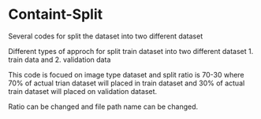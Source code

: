 # Containt-Split
Several codes for split the dataset into two different dataset


Different types of approch for split train dataset into two different dataset 1. train data and 2. validation data

This code is focued on image type dataset and split ratio is 70-30 where 70% of actual trian dataset will placed in train dataset and 30% of actual train dataset will placed on validation dataset.


Ratio can be changed and file path name can be changed.

